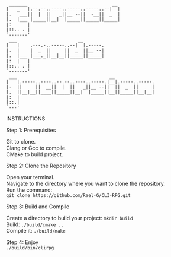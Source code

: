
```
 _______                                __
|   _   |.--.--..----..-----..-----..--|  |
|.   ___||  |  ||   _||__ --||  -__||  _  |
|.  |___ |_____||__|  |_____||_____||_____|
|:      |
|::.. . |
`-------'
 ___                       __        
|   |    .---.-..-----..--|  |.-----.
|.  |    |  _  ||     ||  _  ||__ --|
|.  |___ |___._||__|__||_____||_____|
|:  |   |                            
|::.. . |
`-------'
 ___                                   __
|   |.-----..----..--.--..----..-----.|__|.-----..-----.
|.  ||     ||  __||  |  ||   _||__ --||  ||  _  ||     |
|.  ||__|__||____||_____||__|  |_____||__||_____||__|__|
|:  |
|::.|
`---'
```

INSTRUCTIONS


Step 1: Prerequisites

 Git to clone.  
 Clang or Gcc to compile.  
 CMake to build project.

Step 2: Clone the Repository  

 Open your terminal.  
 Navigate to the directory where you want to clone the repository.  
 Run the command:  
 `git clone https://github.com/Rael-G/CLI-RPG.git`  
  
Step 3: Build and Compile

 Create a directory to build your project: `mkdir build`  
 Build: `./build/cmake ..`  
 Compile it: `./build/make`
 
Step 4: Enjoy  
 `./build/bin/clirpg`  
